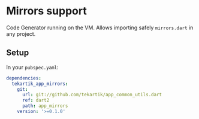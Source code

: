# Mirrors support

Code Generator running on the VM. Allows importing safely `mirrors.dart` in any project.

## Setup

In your `pubspec.yaml`:

```yaml
dependencies:
  tekartik_app_mirrors:
    git:
      url: git://github.com/tekartik/app_common_utils.dart
      ref: dart2
      path: app_mirrors
    version: '>=0.1.0'
```
